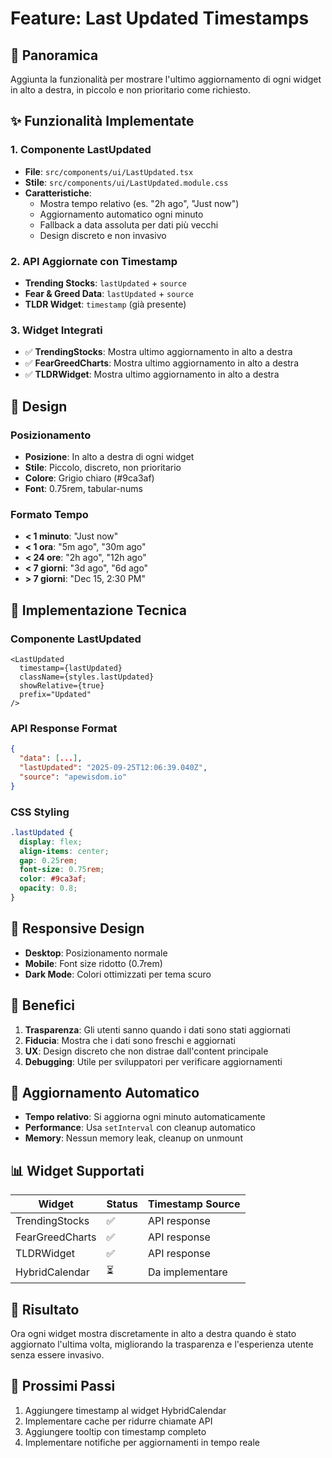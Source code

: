 # Feature: Last Updated Timestamps

## 📅 **Panoramica**

Aggiunta la funzionalità per mostrare l'ultimo aggiornamento di ogni widget in alto a destra, in piccolo e non prioritario come richiesto.

## ✨ **Funzionalità Implementate**

### **1. Componente LastUpdated**
- **File**: `src/components/ui/LastUpdated.tsx`
- **Stile**: `src/components/ui/LastUpdated.module.css`
- **Caratteristiche**:
  - Mostra tempo relativo (es. "2h ago", "Just now")
  - Aggiornamento automatico ogni minuto
  - Fallback a data assoluta per dati più vecchi
  - Design discreto e non invasivo

### **2. API Aggiornate con Timestamp**
- **Trending Stocks**: `lastUpdated` + `source`
- **Fear & Greed Data**: `lastUpdated` + `source`
- **TLDR Widget**: `timestamp` (già presente)

### **3. Widget Integrati**
- ✅ **TrendingStocks**: Mostra ultimo aggiornamento in alto a destra
- ✅ **FearGreedCharts**: Mostra ultimo aggiornamento in alto a destra
- ✅ **TLDRWidget**: Mostra ultimo aggiornamento in alto a destra

## 🎨 **Design**

### **Posizionamento**
- **Posizione**: In alto a destra di ogni widget
- **Stile**: Piccolo, discreto, non prioritario
- **Colore**: Grigio chiaro (#9ca3af)
- **Font**: 0.75rem, tabular-nums

### **Formato Tempo**
- **< 1 minuto**: "Just now"
- **< 1 ora**: "5m ago", "30m ago"
- **< 24 ore**: "2h ago", "12h ago"
- **< 7 giorni**: "3d ago", "6d ago"
- **> 7 giorni**: "Dec 15, 2:30 PM"

## 🔧 **Implementazione Tecnica**

### **Componente LastUpdated**
```tsx
<LastUpdated 
  timestamp={lastUpdated} 
  className={styles.lastUpdated}
  showRelative={true}
  prefix="Updated"
/>
```

### **API Response Format**
```json
{
  "data": [...],
  "lastUpdated": "2025-09-25T12:06:39.040Z",
  "source": "apewisdom.io"
}
```

### **CSS Styling**
```css
.lastUpdated {
  display: flex;
  align-items: center;
  gap: 0.25rem;
  font-size: 0.75rem;
  color: #9ca3af;
  opacity: 0.8;
}
```

## 📱 **Responsive Design**

- **Desktop**: Posizionamento normale
- **Mobile**: Font size ridotto (0.7rem)
- **Dark Mode**: Colori ottimizzati per tema scuro

## 🚀 **Benefici**

1. **Trasparenza**: Gli utenti sanno quando i dati sono stati aggiornati
2. **Fiducia**: Mostra che i dati sono freschi e aggiornati
3. **UX**: Design discreto che non distrae dall'content principale
4. **Debugging**: Utile per sviluppatori per verificare aggiornamenti

## 🔄 **Aggiornamento Automatico**

- **Tempo relativo**: Si aggiorna ogni minuto automaticamente
- **Performance**: Usa `setInterval` con cleanup automatico
- **Memory**: Nessun memory leak, cleanup on unmount

## 📊 **Widget Supportati**

| Widget | Status | Timestamp Source |
|--------|--------|------------------|
| TrendingStocks | ✅ | API response |
| FearGreedCharts | ✅ | API response |
| TLDRWidget | ✅ | API response |
| HybridCalendar | ⏳ | Da implementare |

## 🎯 **Risultato**

Ora ogni widget mostra discretamente in alto a destra quando è stato aggiornato l'ultima volta, migliorando la trasparenza e l'esperienza utente senza essere invasivo.

## 🔮 **Prossimi Passi**

1. Aggiungere timestamp al widget HybridCalendar
2. Implementare cache per ridurre chiamate API
3. Aggiungere tooltip con timestamp completo
4. Implementare notifiche per aggiornamenti in tempo reale
